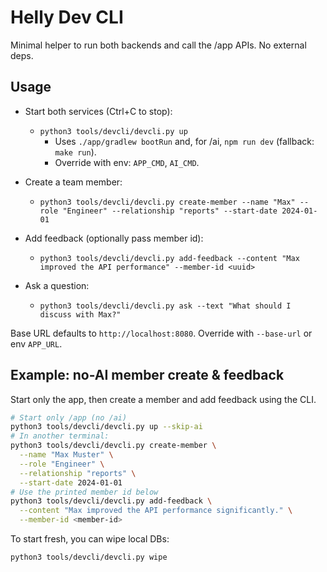 # Helly Dev CLI

Minimal helper to run both backends and call the /app APIs. No external deps.

## Usage

- Start both services (Ctrl+C to stop):
  - `python3 tools/devcli/devcli.py up`
    - Uses `./app/gradlew bootRun` and, for /ai, `npm run dev` (fallback: `make run`).
    - Override with env: `APP_CMD`, `AI_CMD`.

- Create a team member:
  - `python3 tools/devcli/devcli.py create-member --name "Max" --role "Engineer" --relationship "reports" --start-date 2024-01-01`

- Add feedback (optionally pass member id):
  - `python3 tools/devcli/devcli.py add-feedback --content "Max improved the API performance" --member-id <uuid>`

- Ask a question:
  - `python3 tools/devcli/devcli.py ask --text "What should I discuss with Max?"`

Base URL defaults to `http://localhost:8080`. Override with `--base-url` or env `APP_URL`.



## Example: no-AI member create & feedback

Start only the app, then create a member and add feedback using the CLI.

```bash
# Start only /app (no /ai)
python3 tools/devcli/devcli.py up --skip-ai
# In another terminal:
python3 tools/devcli/devcli.py create-member \
  --name "Max Muster" \
  --role "Engineer" \
  --relationship "reports" \
  --start-date 2024-01-01
# Use the printed member id below
python3 tools/devcli/devcli.py add-feedback \
  --content "Max improved the API performance significantly." \
  --member-id <member-id>
```

To start fresh, you can wipe local DBs:

```bash
python3 tools/devcli/devcli.py wipe
```
